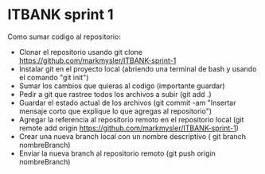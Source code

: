 # ITBANK sprint 1

Como sumar codigo al repositorio:

-   Clonar el repositorio usando git clone https://github.com/markmysler/ITBANK-sprint-1
-   Instalar git en el proyecto local (abriendo una terminal de bash y usando el comando "git init")
-   Sumar los cambios que quieras al codigo (importante guardar)
-   Pedir a git que rastree todos los archivos a subir (git add .)
-   Guardar el estado actual de los archivos (git commit -am "Insertar mensaje corto que explique lo que agregas al repositorio")
-   Agregar la referencia al repositorio remoto en el repositorio local (git remote add origin https://github.com/markmysler/ITBANK-sprint-1)
-   Crear una nueva branch local con un nombre descriptivo ( git branch nombreBranch)
-   Enviar la nueva branch al repositorio remoto (git push origin nombreBranch)
